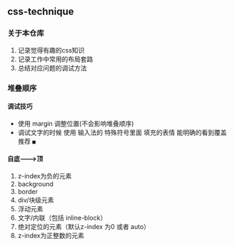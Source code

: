 ## css-technique

### 关于本仓库

1. 记录觉得有趣的css知识 
2. 记录工作中常用的布局套路
3. 总结对应问题的调试方法

### 堆叠顺序

#### 调试技巧

- 使用 margin 调整位置(不会影响堆叠顺序)
- 调试文字的时候 使用 输入法的 特殊符号里面 填充的表情  能明确的看到覆盖 推荐 `■`

#### 自底--->顶   

1. z-index为负的元素
2. background
3. border
4. div/块级元素
5. 浮动元素
6. 文字/内联（包括 inline-block）
7. 绝对定位的元素（默认z-index 为0  或者 auto）
8. z-index为正整数的元素

